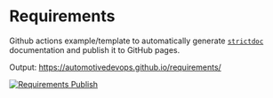 # Requirements

Github actions example/template to automatically generate [`strictdoc`](https://github.com/strictdoc-project/strictdoc) documentation and publish it to GitHub pages.

Output: https://automotivedevops.github.io/requirements/

[![Requirements Publish](https://github.com/AutomotiveDevOps/requirements/actions/workflows/publish.yml/badge.svg)](https://github.com/AutomotiveDevOps/requirements/actions/workflows/publish.yml)
